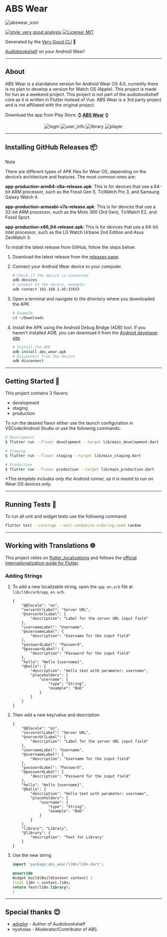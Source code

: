 # ABS Wear

![abswear_icon][abs_wear_header]

[![style: very good analysis][very_good_analysis_badge]][very_good_analysis_link]
[![License: MIT][license_badge]][license_link]

Generated by the [Very Good CLI][very_good_cli_link] 🤖

[Audiobookshelf][abs_github_link]  on your Android Wear!

---

## About

ABS Wear is a standalone version for Android Wear OS 4.0, currently there is no plan to develop a version for Watch OS (Apple). This project is made for fun as a weekend project. This project is not part of the audiobookshelf core as it is written in Flutter instead of Vue. ABS Wear is a 3rd party project and is not affiliated with the original project.

Download the app from Play Store: ⌚ [**ABS Wear**][play_store_link] ⌚

<div style="text-align: center">

![login][screen_login] ![user_info][user_info] ![library][screen_library] ![player][screen_player]

</div>

---

## Installing GitHub Releases 📦

> [!NOTE]
> There are different types of APK files for Wear OS, depending on the device’s architecture and features. The most common ones are:
>
> **app-production-arm64-v8a-release.apk**: This is for devices that use a 64-bit ARM processor, such as the Fossil Gen 5, TicWatch Pro 3, and Samsung Galaxy Watch 4.
>
> **app-production-armeabi-v7a-release.apk**: This is for devices that use a 32-bit ARM processor, such as the Moto 360 (3rd Gen), TicWatch E2, and Fossil Sport.
>
> **app-production-x86_64-release.apk**: This is for devices that use a 64-bit Intel processor, such as the LG Watch Urbane 2nd Edition and Asus ZenWatch 3.

To install the latest release from GitHub, follow the steps below:

1. Download the latest release from the [releases page][releases_page].
2. Connect your Android Wear device to your computer.

    ```bash
    # Check if the device is connected
    adb devices
    # connect to the device, example:
    adb connect 192.168.1.45:33553
    ```

3. Open a terminal and navigate to the directory where you downloaded the APK.

    ```bash
    # Example
    cd ~/Downloads
    ```

4. Install the APK using the Android Debug Bridge (ADB) tool. If you haven't installed ADB, you can download it from the [Android developer site][android developer site].

    ```bash
    # Install the APK
    adb install abs_wear.apk
    # Disconnect from the device
    adb disconnect
    ```

---

## Getting Started 🚀

This project contains 3 flavors:

- development
- staging
- production

To run the desired flavor either use the launch configuration in VSCode/Android Studio or use the following commands:

```sh
# Development
$ flutter run --flavor development --target lib/main_development.dart

# Staging
$ flutter run --flavor staging --target lib/main_staging.dart

# Production
$ flutter run --flavor production --target lib/main_production.dart
```

_\*This template includes only the Android runner, as it is meant to run on Wear OS devices only._

---

## Running Tests 🧪

To run all unit and widget tests use the following command:

```sh
flutter test --coverage --test-randomize-ordering-seed random
```

---

## Working with Translations 🌐

This project relies on [flutter_localizations][flutter_localizations_link] and follows the [official internationalization guide for Flutter][internationalization_link].

### Adding Strings

1. To add a new localizable string, open the `app_en.arb` file at `lib/l10n/arb/app_en.arb`.

    ```arb
    {
        "@@locale": "en",
        "serverUrlLabel": "Server URL",
        "@serverUrlLabel": {
            "description": "Label for the server URL input field"
        },
        "usernameLabel": "Username",
        "@usernameLabel": {
            "description": "Username for the input field"
        },
        "passwordLabel": "Password",
        "@passwordLabel": {
            "description": "Password for the input field"
        },
        "hello": "Hello {username}",
        "@hello": {
            "description": "Hello text with parameter: username",
            "placeholders": {
                "username": {
                    "type": "String",
                    "example": "Bob"
                }
            }
        }
    }
    ```

2. Then add a new key/value and description

    ```arb
    {
        "@@locale": "en",
        "serverUrlLabel": "Server URL",
        "@serverUrlLabel": {
            "description": "Label for the server URL input field"
        },
        "usernameLabel": "Username",
        "@usernameLabel": {
            "description": "Username for the input field"
        },
        "passwordLabel": "Password",
        "@passwordLabel": {
            "description": "Password for the input field"
        },
        "hello": "Hello {username}",
        "@hello": {
            "description": "Hello text with parameter: username",
            "placeholders": {
                "username": {
                    "type": "String",
                    "example": "Bob"
                }
            }
        },
        "library": "Library",
        "@library": {
            "description": "Text for Library"
        }
    }
    ```

3. Use the new string

    ```dart
    import 'package:abs_wear/l10n/l10n.dart';

    @override
    Widget build(BuildContext context) {
    final l10n = context.l10n;
    return Text(l10n.library);
    }
    ```

---

## Special thanks 😊

- [advplyr][advplyr_github_link] - Author of Audiobookshelf
- nyxholas - Moderator/Contributor of ABS

[flutter_localizations_link]: https://api.flutter.dev/flutter/flutter_localizations/flutter_localizations-library.html
[internationalization_link]: https://flutter.dev/docs/development/accessibility-and-localization/internationalization
[license_badge]: https://img.shields.io/badge/license-MIT-blue.svg
[license_link]: https://opensource.org/licenses/MIT
[very_good_analysis_badge]: https://img.shields.io/badge/style-very_good_analysis-B22C89.svg
[very_good_analysis_link]: https://pub.dev/packages/very_good_analysis
[very_good_cli_link]: https://github.com/VeryGoodOpenSource/very_good_cli
[abs_github_link]: https://github.com/advplyr/audiobookshelf
[abs_wear_header]: .github/pictures/ABS_Wear_header.png
[advplyr_github_link]: https://github.com/advplyr
[screen_library]: .github/pictures/library.png
[screen_player]: .github/pictures/player.png
[screen_login]: .github/pictures/login.png
[user_info]: .github/pictures/userInfo.png
[releases_page]: https://github.com/RasmusKoit/abs_wear/releases/latest
[android developer site]: https://developer.android.com/studio/releases/platform-tools
[play_store_link]: https://play.google.com/store/apps/details?id=dev.koit.abs_wear
